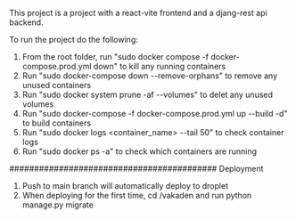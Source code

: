 This project is a project with a react-vite frontend and a djang-rest api backend.

To run the project do the following:

1. From the root folder, run "sudo docker compose -f docker-compose.prod.yml down" to kill any running containers
2. Run "sudo docker-compose down --remove-orphans" to remove any unused containers
3. Run "sudo docker system prune -af --volumes" to delet any unused volumes
4. Run "sudo docker-compose -f docker-compose.prod.yml up --build -d" to build containers
4. Run "sudo docker logs <container_name> --tail 50" to check container logs
5. Run "sudo docker ps -a" to check which containers are running

##########################################
Deployment

1. Push to main branch will automatically deploy to droplet
2. When deploying for the first time, cd /vakaden and run python manage.py migrate

